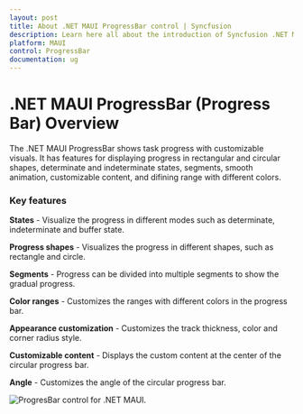 ```yaml
---
layout: post
title: About .NET MAUI ProgressBar control | Syncfusion 
description: Learn here all about the introduction of Syncfusion .NET MAUI ProgressBar (Progress Bar) control, its elements and more.
platform: MAUI
control: ProgressBar
documentation: ug
---
```


# .NET MAUI ProgressBar (Progress Bar) Overview

The .NET MAUI ProgressBar shows task progress with customizable visuals. It has features for displaying progress in rectangular and circular shapes, determinate and indeterminate states, segments, smooth animation, customizable content, and difining range with different colors.

### Key features

**States** - Visualize the progress in different modes such as determinate, indeterminate and buffer state. 

**Progress shapes** - Visualizes the progress in different shapes, such as rectangle and circle.

**Segments** - Progress can be divided into multiple segments to show the gradual progress.

**Color ranges** - Customizes the ranges with different colors in the progress bar.

**Appearance customization** - Customizes the track thickness, color and corner radius style. 

**Customizable content** - Displays the custom content at the center of the circular progress bar.

**Angle** - Customizes the angle of the circular progress bar.

![ProgresBar control for .NET MAUI.](images/.net_maui_progressbar.PNG)
